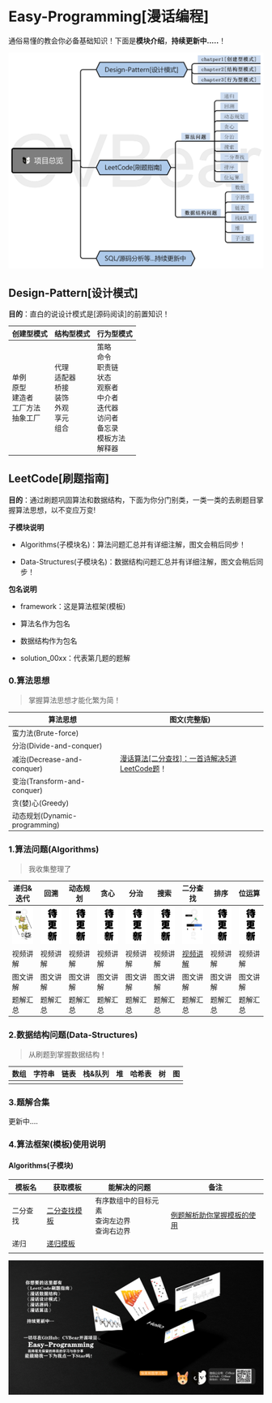 # Easy-Programming[漫话编程]

通俗易懂的教会你必备基础知识！下面是**模块介绍**，**持续更新中.....**！

<img src="./assert/overview/overview.png" alt="overview " style="zoom:50%;" />



## Design-Pattern[设计模式]

**目的**：直白的说设计模式是[源码阅读]的前置知识！

| 创建型模式                                              | 结构型模式                                                   | 行为型模式                                                   |
| ------------------------------------------------------- | ------------------------------------------------------------ | ------------------------------------------------------------ |
| 单例<br/>原型<br/>建造者<br/>工厂方法<br/>抽象工厂<br/> | 代理<br/>适配器<br/>桥接<br/>装饰<br/>外观<br/>享元<br/>组合 | 策略<br/>命令<br/>职责链<br/>状态<br/>观察者<br/>中介者<br/>迭代器<br/>访问者<br/>备忘录<br/>模板方法<br/>解释器 |



## LeetCode[刷题指南]

**目的**：通过刷题巩固算法和数据结构，下面为你分门别类，一类一类的去刷题目掌握算法思想，以不变应万变!



**子模块说明**

- Algorithms(子模块名)：算法问题汇总并有详细注解，图文会稍后同步！

- Data-Structures(子模块名)：数据结构问题汇总并有详细注解，图文会稍后同步！



**包名说明**

- framework：这是算法框架(模板)
- 算法名作为包名
- 数据结构作为包名

- solution_00xx：代表第几题的题解



### 0.算法思想

> 掌握算法思想才能化繁为简！

| 算法思想                      | 图文(完整版)                                                 |
| ----------------------------- | ------------------------------------------------------------ |
| 蛮力法(Brute-force)           |                                                              |
| 分治(Divide-and-conquer)      |                                                              |
| 减治(Decrease-and-conquer)    | [漫话算法[二分查找]：一首诗解决5道LeetCode题](https://mp.weixin.qq.com/s/B_WxYv0U_GI_jGlSwfZhMQ)！ |
| 变治(Transform-and-conquer)   |                                                              |
| 贪(婪)心(Greedy)              |                                                              |
| 动态规划(Dynamic-programming) |                                                              |



### 1.算法问题(Algorithms)

> 我收集整理了

| 递归&迭代                                                    | 回溯                                                         | 动态规划                                                     | 贪心                                                         | 分治                                                         | 搜索                                                         | 二分查找                                                     | 排序                                                         | 位运算                                                       |
| ------------------------------------------------------------ | ------------------------------------------------------------ | ------------------------------------------------------------ | ------------------------------------------------------------ | ------------------------------------------------------------ | ------------------------------------------------------------ | ------------------------------------------------------------ | ------------------------------------------------------------ | ------------------------------------------------------------ |
| <a href="#"><img alt="recursion" width="200px" src="./assert/leetcode/leetbook/recursion.png" /></a> | <a href="#"><img alt="recursion" width="200px" src="./assert/leetcode/leetbook/updating.png" /></a> | <a href="#"><img alt="recursion" width="200px" src="./assert/leetcode/leetbook/updating.png" /></a> | <a href="#"><img alt="recursion" width="200px" src="./assert/leetcode/leetbook/updating.png" /></a> | <a href="#"><img alt="recursion" width="200px" src="./assert/leetcode/leetbook/updating.png" /></a> | <a href="#"><img alt="recursion" width="200px" src="./assert/leetcode/leetbook/updating.png" /></a> | <a href="https://www.bilibili.com/video/BV1Ez4y1Q729"><img alt="recursion" width="200px" src="./assert/leetcode/leetbook/binarySearch.png" /></a> | <a href="#"><img alt="recursion" width="200px" src="./assert/leetcode/leetbook/updating.png" /></a> | <a href="#"><img alt="recursion" width="200px" src="./assert/leetcode/leetbook/updating.png" /></a> |
| 视频讲解                                                     | 视频讲解                                                     | 视频讲解                                                     | 视频讲解                                                     | 视频讲解                                                     | 视频讲解                                                     | [视频讲解](https://www.bilibili.com/video/BV1Ez4y1Q729)      | 视频讲解                                                     | 视频讲解                                                     |
| 图文讲解                                                     | 图文讲解                                                     | 图文讲解                                                     | 图文讲解                                                     | 图文讲解                                                     | 图文讲解                                                     | 图文讲解                                                     | 图文讲解                                                     | 图文讲解                                                     |
| 题解汇总                                                     | 题解汇总                                                     | 题解汇总                                                     | 题解汇总                                                     | 题解汇总                                                     | 题解汇总                                                     | 题解汇总                                                     | 题解汇总                                                     | 题解汇总                                                     |



### 2.数据结构问题(Data-Structures)

> 从刷题到掌握数据结构！

| 数组 | 字符串 | 链表 | 栈&队列 | 堆   | 哈希表 | 树   | 图   |
| ---- | ------ | ---- | ------- | ---- | ------ | ---- | ---- |
|      |        |      |         |      |        |      |      |



### 3.题解合集

更新中....



### 4.算法框架(模板)使用说明

#### Algorithms(子模块)

| 模板名   | 获取模板                                                | 能解决的问题                                      | 备注                                                         |
| -------- | ------------------------------------------------------- | ------------------------------------------------- | ------------------------------------------------------------ |
| 二分查找 | [二分查找模板](./Leetcode/doc/template/二分查找模板.md) | 有序数组中的目标元素<br>查询左边界<br/>查询右边界 | <br>[例题解析助你掌握模板的使用](https://mp.weixin.qq.com/s/YqXnVtXP6u-GBGFyqpjDGQ) |
| 递归     | [递归模板](./Leetcode/doc/template/递归模板.md)         |                                                   |                                                              |
|          |                                                         |                                                   |                                                              |



![tail](./assert/overview/tail.png)